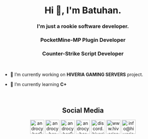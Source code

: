 <h1 align="center">Hi 👋, I'm Batuhan.</h1>
<h3 align="center">I'm just a rookie software developer.</h3>
<h3 align="center"><b>PocketMine-MP Plugin Developer</b></h3>
<h3 align="center"><b>Counter-Strike Script Developer</b></h3>
<br>

- 🔭 I’m currently working on **HIVERIA GAMING SERVERS** project.

- 🌱 I’m currently learning **C+**

<br>
<h2 align="center">Social Media</h3>
<p align="center">
<a href="https://www.twitter.com/androcyber0" target="_blank"><img alt="androcyber0" src="https://i.hizliresim.com/r98d0rb.png" width="44" height="44"></img></a>
<a href="https://www.youtube.com/androcyber" target="_blank"><img alt="androcyber" src="https://i.hizliresim.com/ibuzuks.png" width="44" height="44"></img></a>
<a href="https://www.instagram.com/androcyber0" target="_blank"><img alt="androcyber0" src="https://i.hizliresim.com/4xhm1hk.png" width="44" height="44"></img></a>
<a href="https://www.github.com/androcyber" target="_blank"><img alt="androcyber" src="https://i.hizliresim.com/jxp3m16.png" width="44" height="44"></img></a>
<a href="https://discord.com/invite/34p9Dg28wy" target="_blank"><img alt="discord.hiverianw.com" src="https://i.hizliresim.com/rcgesvp.png" width="44" height="44"></img></a>
<a href="https://www.hiverianw.com" target="_blank"><img alt="www.hiverianw.com" src="https://i.hizliresim.com/jlh9wm3.png" width="44" height="44"></img></a>
<a href="mailto:info@hiverina.com" target="_blank"><img alt="info@hiverianw.com" src="https://i.hizliresim.com/mgxnk25.png" width="44" height="44"></img></a>
</p>
